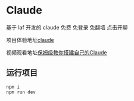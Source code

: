 # Claude
基于 laf 开发的 claude 免费 免登录 免翻墙 点击开聊

项目体验地址[claude](https://rjz4in-save-claude.site.laf.run/)

视频观看地址[保姆级教你搭建自己的Claude](https://www.bilibili.com/video/BV1wk4y1W7LA/?vd_source=7593803edf06339c9146c7e24b6b0b1d)
## 运行项目
```
npm i
npm run dev
```